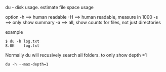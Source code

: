 du - disk usage. estimate file space usage

option 
-h ==> human readable
-H ==> human readable, measure in 1000
-s ==> only show summary
-a ==> all, show counts for files, not just directories

example
```
$ du -h log.txt 
8.0K	log.txt
```

Normally du will recusively search all folders. to only show depth =1 
```
du -h --max-depth=1
```
